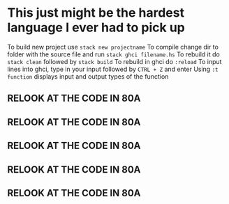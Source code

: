 # This just might be the hardest language I ever had to pick up
To build new project use ```stack new projectname```
To compile change dir to folder with the source file and run ```stack ghci filename.hs```
To rebuild it do ```stack clean``` followed by ```stack build```
To rebuild in ghci do ```:reload```
To input lines into ghci, type in your input followed by ```CTRL + Z``` and enter
Using ```:t function``` displays input and output types of the function

## RELOOK AT THE CODE IN 80A
## RELOOK AT THE CODE IN 80A
## RELOOK AT THE CODE IN 80A
## RELOOK AT THE CODE IN 80A
## RELOOK AT THE CODE IN 80A